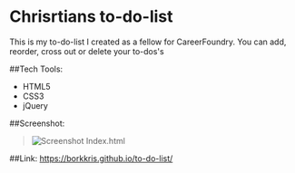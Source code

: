 # Chrisrtians to-do-list

This is my to-do-list I created as a fellow for CareerFoundry.
You can add, reorder, cross out or delete your to-dos's

##Tech Tools:
- HTML5
- CSS3
- jQuery

##Screenshot:
> ![Screenshot Index.html](website_portfolio_index_html_screenshot.png "Screenshot Index.html")

##Link:
https://borkkris.github.io/to-do-list/